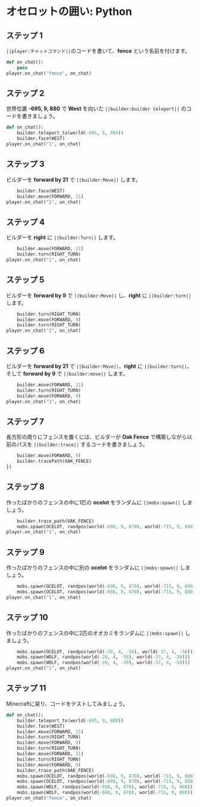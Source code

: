 # オセロットの囲い: Python

## ステップ 1
``||player:チャットコマンド||``のコードを書いて、**fence** という名前を付けます。

```python
def on_chat():
    pass
player.on_chat("fence", on_chat)
```

## ステップ 2

世界位置 **-695, 9, 880** で **West** を向いた ``||builder:builder teleport||`` のコードを書きましょう。

```python
def on_chat():
    builder.teleport_to(world(-695, 9, 880))
    builder.face(WEST)
player.on_chat("1", on_chat)
```

## ステップ 3

ビルダーを **forward by 21** で ``||builder:Move||`` します。

```python
    builder.face(WEST)
    builder.move(FORWARD, 21)
player.on_chat("1", on_chat)
```

## ステップ 4

ビルダーを **right** に ``||builder:Turn||`` します。

```python
    builder.move(FORWARD, 21)
    builder.turn(RIGHT_TURN)
player.on_chat("1", on_chat)
```

## ステップ 5

ビルダーを **forward by 9** で ``||builder:Move||`` し、**right** に ``||builder:turn||`` します。

```python
    builder.turn(RIGHT_TURN)
    builder.move(FORWARD, 9)
    builder.turn(RIGHT_TURN)
player.on_chat("1", on_chat)
```

## ステップ 6

ビルダーを **forward by 21** で ``||builder:Move||``、**right** に ``||builder:turn||``、そして **forward by 9** で ``||builder:move||`` します。

```python
    builder.move(FORWARD, 21)
    builder.turn(RIGHT_TURN)
    builder.move(FORWARD, 9)
player.on_chat("1", on_chat)
```

## ステップ 7

長方形の周りにフェンスを置くには、ビルダーが **Oak Fence** で構築しながら以前のパスを ``||builder:trace||`` するコードを書きましょう。

```python
    builder.move(FORWARD, 9)
    builder.tracePath(OAK_FENCE)
})
```

## ステップ 8

作ったばかりのフェンスの中に1匹の **ocelot** をランダムに ``||mobs:spawn||`` しましょう。

```python
    builder.trace_path(OAK_FENCE)
    mobs.spawn(OCELOT, randpos(world(-698, 9, 870), world(-715, 9, 880)))
player.on_chat("1", on_chat)
```

## ステップ 9

作ったばかりのフェンスの中に別の **ocelot** をランダムに ``||mobs:spawn||`` しましょう。

```python
    mobs.spawn(OCELOT, randpos(world(-698, 9, 870), world(-715, 9, 880)))
    mobs.spawn(OCELOT, randpos(world(-698, 9, 870), world(-715, 9, 880)))
player.on_chat("1", on_chat)
```

## ステップ 10

作ったばかりのフェンスの中に2匹のオオカミをランダムに ``||mobs:spawn||`` しましょう。

```python
    mobs.spawn(OCELOT, randpos(world(-20, 4, -58), world(-37, 4, -50)))
    mobs.spawn(WOLF, randpos(world(-20, 4, -58), world(-37, 4, -50)))
    mobs.spawn(WOLF, randpos(world(-20, 4, -58), world(-37, 4, -50)))
player.on_chat("1", on_chat)
```

## ステップ 11

Minecraftに戻り、コードをテストしてみましょう。

```python
def on_chat():
    builder.teleport_to(world(-695, 9, 880))
    builder.face(WEST)
    builder.move(FORWARD, 21)
    builder.turn(RIGHT_TURN)
    builder.move(FORWARD, 9)
    builder.turn(RIGHT_TURN)
    builder.move(FORWARD, 21)
    builder.turn(RIGHT_TURN)
    builder.move(FORWARD, 9)
    builder.trace_path(OAK_FENCE)
    mobs.spawn(OCELOT, randpos(world(-698, 9, 870), world(-715, 9, 880)))
    mobs.spawn(OCELOT, randpos(world(-698, 9, 870), world(-715, 9, 880)))
    mobs.spawn(WOLF, randpos(world(-698, 9, 870), world(-715, 9, 880)))
    mobs.spawn(WOLF, randpos(world(-698, 9, 870), world(-715, 9, 880)))
player.on_chat("fence", on_chat)
```